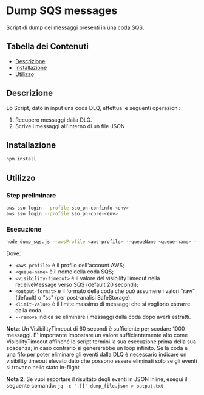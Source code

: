 # Dump SQS messages

Script di dump dei messaggi presenti in una coda SQS.

## Tabella dei Contenuti

- [Descrizione](#descrizione)
- [Installazione](#installazione)
- [Utilizzo](#utilizzo)

## Descrizione

Lo Script, dato in input una coda DLQ, effettua le seguenti operazioni:
1) Recupero messaggi dalla DLQ.
2) Scrive i messaggi all'interno di un file JSON

## Installazione

```bash
npm install
```

## Utilizzo
### Step preliminare

```bash
aws sso login --profile sso_pn-confinfo-<env>
aws sso login --profile sso_pn-core-<env>
```

### Esecuzione
```bash
node dump_sqs.js --awsProfile <aws-profile> --queueName <queue-name> --visibilityTimeout <visibility-timeout> [--format <output-format> --limit <limit-value> --remove]
```
Dove:
- `<aws-profile>` è il profilo dell'account AWS;
- `<queue-name>` è il nome della coda SQS;
- `<visibility-timeout>` è il valore del visibilityTimeout nella receiveMessage verso SQS (default 20 secondi);
- `<output-format>` è il formato della coda che può assumere i valori "raw" (default) o "ss" (per post-analisi SafeStorage).
- `<limit-value>` è il limite massimo di messaggi che si vogliono estrarre dalla coda.
- `--remove` indica se eliminare i messaggi dalla coda dopo averli estratti.

**Nota**:
Un VisibilityTimeout di 60 secondi è sufficiente per scodare 1000 messaggi. E' importante impostare un valore sufficientemente alto come VisibilityTimeout affinché lo script termini la sua esecuzione prima della sua scadenza; in caso contrario si genererebbe un loop infinito.
Se la coda è una fifo per poter eliminare gli eventi dalla DLQ è necessario indicare un visibility timeout elevato dato che possono essere eliminati solo se gli eventi si trovano nello stato in-flight

**Nota 2**:
Se vuoi esportare il risultato degli eventi in JSON inline, esegui il seguente comando:
`jq -c '.[]' dump_file.json > output.txt`